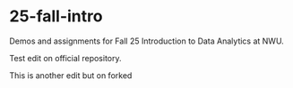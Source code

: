 # 25-fall-intro
Demos and assignments for Fall 25 Introduction to Data Analytics at NWU.

Test edit on official repository.

This is another edit but on forked
